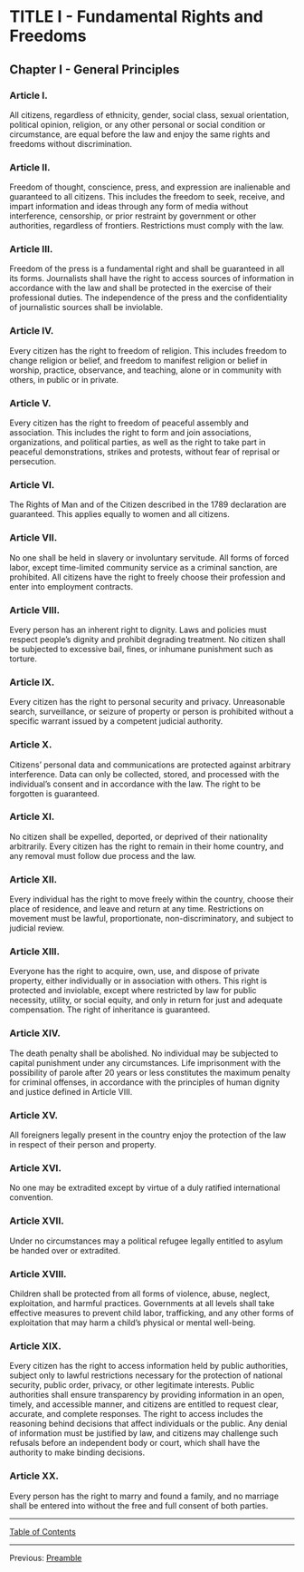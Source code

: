 # TITLE I - Fundamental Rights and Freedoms

## Chapter I - General Principles

### Article I. 
All citizens, regardless of ethnicity, gender, social class, sexual orientation, political opinion, religion, or any other personal or social condition or circumstance, are equal before the law and enjoy the same rights and freedoms without discrimination.

### Article II. 
Freedom of thought, conscience, press, and expression are inalienable and guaranteed to all citizens. This includes the freedom to seek, receive, and impart information and ideas through any form of media without interference, censorship, or prior restraint by government or other authorities, regardless of frontiers. Restrictions must comply with the law.

### Article III. 
Freedom of the press is a fundamental right and shall be guaranteed in all its forms. Journalists shall have the right to access sources of information in accordance with the law and shall be protected in the exercise of their professional duties. The independence of the press and the confidentiality of journalistic sources shall be inviolable.

### Article IV. 
Every citizen has the right to freedom of religion. This includes freedom to change religion or belief, and freedom to manifest religion or belief in worship, practice, observance, and teaching, alone or in community with others, in public or in private.

### Article V. 
Every citizen has the right to freedom of peaceful assembly and association. This includes the right to form and join associations, organizations, and political parties, as well as the right to take part in peaceful demonstrations, strikes and protests, without fear of reprisal or persecution.

### Article VI. 
The Rights of Man and of the Citizen described in the 1789 declaration are guaranteed. This applies equally to women and all citizens.

### Article VII. 
No one shall be held in slavery or involuntary servitude. All forms of forced labor, except time-limited community service as a criminal sanction, are prohibited. All citizens have the right to freely choose their profession and enter into employment contracts.

### Article VIII. 
Every person has an inherent right to dignity. Laws and policies must respect people’s dignity and prohibit degrading treatment. No citizen shall be subjected to excessive bail, fines, or inhumane punishment such as torture.

### Article IX. 
Every citizen has the right to personal security and privacy. Unreasonable search, surveillance, or seizure of property or person is prohibited without a specific warrant issued by a competent judicial authority.

### Article X. 
Citizens’ personal data and communications are protected against arbitrary interference. Data can only be collected, stored, and processed with the individual’s consent and in accordance with the law. The right to be forgotten is guaranteed.

### Article XI. 
No citizen shall be expelled, deported, or deprived of their nationality arbitrarily. Every citizen has the right to remain in their home country, and any removal must follow due process and the law.

### Article XII. 
Every individual has the right to move freely within the country, choose their place of residence, and leave and return at any time. Restrictions on movement must be lawful, proportionate, non-discriminatory, and subject to judicial review.

### Article XIII. 
Everyone has the right to acquire, own, use, and dispose of private property, either individually or in association with others. This right is protected and inviolable, except where restricted by law for public necessity, utility, or social equity, and only in return for just and adequate compensation. The right of inheritance is guaranteed.

### Article XIV. 
The death penalty shall be abolished. No individual may be subjected to capital punishment under any circumstances. Life imprisonment with the possibility of parole after 20 years or less constitutes the maximum penalty for criminal offenses, in accordance with the principles of human dignity and justice defined in Article VIII.

### Article XV. 
All foreigners legally present in the country enjoy the protection of the law in respect of their person and property.

### Article XVI. 
No one may be extradited except by virtue of a duly ratified international convention.

### Article XVII. 
Under no circumstances may a political refugee legally entitled to asylum be handed over or extradited.

### Article XVIII. 
Children shall be protected from all forms of violence, abuse, neglect, exploitation, and harmful practices. Governments at all levels shall take effective measures to prevent child labor, trafficking, and any other forms of exploitation that may harm a child’s physical or mental well-being.

### Article XIX. 
Every citizen has the right to access information held by public authorities, subject only to lawful restrictions necessary for the protection of national security, public order, privacy, or other legitimate interests. Public authorities shall ensure transparency by providing information in an open, timely, and accessible manner, and citizens are entitled to request clear, accurate, and complete responses. The right to access includes the reasoning behind decisions that affect individuals or the public. Any denial of information must be justified by law, and citizens may challenge such refusals before an independent body or court, which shall have the authority to make binding decisions.

### Article XX. 
Every person has the right to marry and found a family, and no marriage shall be entered into without the free and full consent of both parties.

---

[Table of Contents](TABLE_OF_CONTENTS.md)

---

Previous: [Preamble](PREAMBLE.md)
